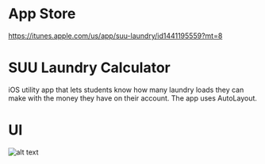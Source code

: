 # App Store

https://itunes.apple.com/us/app/suu-laundry/id1441195559?mt=8

# SUU Laundry Calculator

iOS utility app that lets students know how many laundry loads they can make with the money they have on their account. 
The app uses AutoLayout. 

# UI
![alt text](https://image.noelshack.com/fichiers/2019/16/4/1555621832-suu-laundry.png)




